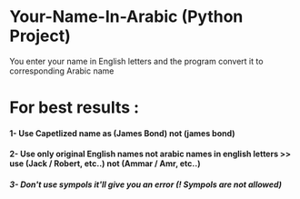 # Your-Name-In-Arabic (Python Project)
You enter your name in English letters and the program convert it to corresponding Arabic name

# For best results :
 #### 1- Use Capetlized name as (James Bond) not (james bond)
 #### 2- Use only original English names  not arabic names in english letters >> use (Jack / Robert, etc..) not (Ammar / Amr, etc..)
 ##### 3- Don't use sympols it'll give you an error (! Sympols are not allowed)
